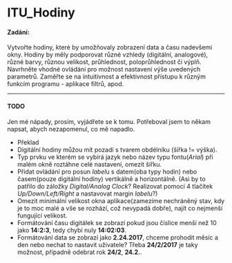 # ITU_Hodiny

#### Zadání:
Vytvořte hodiny, které by umožňovaly zobrazení
data a času nadevšemi okny. Hodiny by měly
podporovat různé vzhledy (digitální, analogové),
různé barvy, různou velikost, průhlednost,
poloprůhlednost či výplň. Navrhněte vhodné
ovládání pro možnost nastavení výše uvedených
parametrů. Zaměřte se na intuitivnost a efektivnost
přístupu k různým funkcím programu - aplikace
filtrů, apod.

***

#### TODO
Jen mé nápady, prosím, vyjádřete se k tomu. Potřeboval jsem to někam napsat, abych nezapomenul, co mě napadlo.
* Překlad
* Digitální hodiny můžou mít pozadí s tvarem obdélníku (šířka != výška).
* Typ prvku ve kterém se vybírá jazyk nebo název typu fontu(*Arial*) při malém okně roztáhne celé nastavení, omezit šířku.
* Přidat ovládání pro posun *label*u s datem(oba typy hodin) nebo časem(pouze digitální hodiny) vertikálně a horizontálně. (Asi by to patřilo do záložky *Digital/Analog Clock*? Realizovat pomocí 4 tlačítek *Up/Down/Left/Right* a nastavovat margin *label*u?)
* Omezit minimální velikost okna aplikace(zamezíme nechráněný stav, kdy je to moc malé a vše se rozhází, což nevypadá dobře), najít co nejmenší fungující velikost.
* Formátování času digitálek se zobrazí pokud jsou číslice menší než 10 jako **14:2:3**, tedy chybí nuly **14:02:03**.
* Formátování data se zobrazí jako **2.24.2017**, chceme prohodit měsíc a den nebo nechat to nastavit uživatele? Třeba **24/2/2017** je taky možnost, případně odebrat rok **24/2**, **24.2.**.